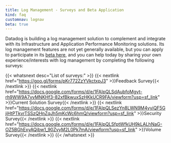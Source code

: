 ```yaml
---
title: Log Management - Surveys and Beta Application
kind: faq
customnav: lognav
beta: true
---
```


Datadog is building a log management solution to complement and integrate with its Infrastructure and Application Performance Monitoring solutions. Its log management features are not yet generally available, but you can apply to participate in its [beta here](https://www.datadoghq.com/log-management/), and you can help today by sharing your own experience/interests with log management by completing the following surveys:

{{< whatsnext desc="List of surveys:" >}}
    {{< nextlink href="https://goo.gl/forms/pKr772ZzYVkctxpJ3" >}}Feedback Survey{{< /nextlink >}}
    {{< nextlink href="https://docs.google.com/forms/d/e/1FAIpQLSdAubfoMgyt-rh9WW9A7vvMNKHf3-82xfBkwuxSzHKkUCR9FA/viewform?usp=sf_link" >}}Current Solution Survey{{< /nextlink >}}
    {{< nextlink href="https://docs.google.com/forms/d/e/1FAIpQLSezYn8LWN9M4vyiQF5GjiHtPTkvrTSSzQHnZqJh5mKcWc6hmQ/viewform?usp=sf_link" >}}Security Survey{{< /nextlink >}}
    {{< nextlink href="https://docs.google.com/forms/d/e/1FAIpQLSfptWfkUH9kLALhNaG-OZ5BGhExyAQjbw1_90ZvyM2L0Pk7mA/viewform?usp=sf_link" >}}Volume Survey{{< /nextlink >}}
{{< /whatsnext >}}
